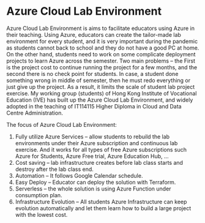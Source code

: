 # Azure Cloud Lab Environment
Azure Cloud Lab Environment is aims to facilitate educators using Azure in their teaching. Using Azure, educators can create the tailor-made lab environment for every student, and it is very important during the pandemic as students cannot back to school and they do not have a good PC at home. On the other hand, students need to work on some complicate deployment projects to learn Azure across the semester. Two main problems – the First is the project cost to continue running the project for a few months, and the second there is no check point for students. In case, a student done something wrong in middle of semester, then he must redo everything or just give up the project. As a result, it limits the scale of student lab project exercise.
My working group (students) of Hong Kong Institute of Vocational Education (IVE) has built up the Azure Cloud Lab Environment, and widely adopted in the teaching of IT114115 Higher Diploma in Cloud and Data Centre Administration. 

The focus of Azure Cloud Lab Environment:
1.	Fully utilize Azure Services – allow students to rebuild the lab environments under their Azure subscription and continuous lab exercise. And it works for all types of free Azure subscriptions such Azure for Students, Azure Free trial, Azure Education Hub, …
2.	Cost saving – lab infrastructure creates before lab class starts and destroy after the lab class end.
3.	Automation – It follows Google Calendar schedule.
4.	Easy Deploy – Educator can deploy the solution with Terraform.
5.	Serverless – the whole solution is using Azure Function under consumption plan.
6.	Infrastructure Evolution – All students Azure Infrastructure can keep evolution automatically and let them learn how to build a large project with the lowest cost.

